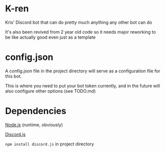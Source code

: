 # K-ren
Kris' Discord bot that can do pretty much anything any other bot can do

It's also been revived from 2 year old code so it needs major reworking to be like actually good even just as a template

# config.json
A config.json file in the project directory will serve as a configuration file for this bot.

This is where you need to put your bot token currently, and in the future will also configure other options (see TODO.md)

# Dependencies
[Node.js](https://www.nodejs.org/) (runtime, obviously)

[Discord.js](https://github.com/hydrabolt/discord.js/) 

`npm install discord.js` in project directory